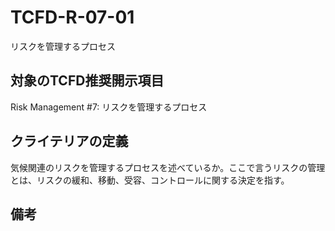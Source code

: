 # TCFD-R-07-01

リスクを管理するプロセス

## 対象のTCFD推奨開示項目

Risk Management #7: リスクを管理するプロセス

## クライテリアの定義

気候関連のリスクを管理するプロセスを述べているか。ここで言うリスクの管理とは、リスクの緩和、移動、受容、コントロールに関する決定を指す。

## 備考

